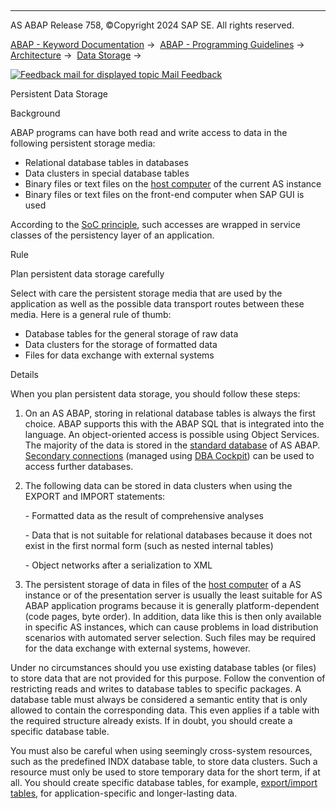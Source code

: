   

* * *

AS ABAP Release 758, ©Copyright 2024 SAP SE. All rights reserved.

[ABAP - Keyword Documentation](javascript:call_link\('abenabap.htm'\)) →  [ABAP - Programming Guidelines](javascript:call_link\('abenabap_pgl.htm'\)) →  [Architecture](javascript:call_link\('abenarchitecture_gdl.htm'\)) →  [Data Storage](javascript:call_link\('abendata_storage_gdl.htm'\)) → 

 [![](Mail.gif?object=Mail.gif "Feedback mail for displayed topic") Mail Feedback](mailto:f1_help@sap.com?subject=Feedback%20on%20ABAP%20Documentation&body=Document:%20Persistent%20Data%20Storage%2C%20ABENPERSISTENT_DATA_STORAGE_GUIDL%2C%20758%0D%0A%0D%0AError:%0D%0A%0D%0A%0D%0A%0D%0ASuggestion%20for%20improvement:)

Persistent Data Storage

Background   

ABAP programs can have both read and write access to data in the following persistent storage media:

-   Relational database tables in databases
-   Data clusters in special database tables
-   Binary files or text files on the [host computer](javascript:call_link\('abenhost_computer_glosry.htm'\) "Glossary Entry") of the current AS instance
-   Binary files or text files on the front-end computer when SAP GUI is used

According to the [SoC principle](javascript:call_link\('abenseparation_concerns_guidl.htm'\) "Guideline"), such accesses are wrapped in service classes of the persistency layer of an application.

Rule   

Plan persistent data storage carefully

Select with care the persistent storage media that are used by the application as well as the possible data transport routes between these media. Here is a general rule of thumb:

-   Database tables for the general storage of raw data
-   Data clusters for the storage of formatted data
-   Files for data exchange with external systems

Details   

When you plan persistent data storage, you should follow these steps:

1.  On an AS ABAP, storing in relational database tables is always the first choice. ABAP supports this with the ABAP SQL that is integrated into the language. An object-oriented access is possible using Object Services. The majority of the data is stored in the [standard database](javascript:call_link\('abenstandard_db_glosry.htm'\) "Glossary Entry") of AS ABAP. [Secondary connections](javascript:call_link\('abensecondary_db_connection_glosry.htm'\) "Glossary Entry") (managed using [DBA Cockpit](javascript:call_link\('abendba_cockpit_glosry.htm'\) "Glossary Entry")) can be used to access further databases.
2.  The following data can be stored in data clusters when using the EXPORT and IMPORT statements:
    
    \- Formatted data as the result of comprehensive analyses
    
    \- Data that is not suitable for relational databases because it does not exist in the first normal form (such as nested internal tables)
    
    \- Object networks after a serialization to XML
    
3.  The persistent storage of data in files of the [host computer](javascript:call_link\('abenhost_computer_glosry.htm'\) "Glossary Entry") of a AS instance or of the presentation server is usually the least suitable for AS ABAP application programs because it is generally platform-dependent (code pages, byte order). In addition, data like this is then only available in specific AS instances, which can cause problems in load distribution scenarios with automated server selection. Such files may be required for the data exchange with external systems, however.

Under no circumstances should you use existing database tables (or files) to store data that are not provided for this purpose. Follow the convention of restricting reads and writes to database tables to specific packages. A database table must always be considered a semantic entity that is only allowed to contain the corresponding data. This even applies if a table with the required structure already exists. If in doubt, you should create a specific database table.

You must also be careful when using seemingly cross-system resources, such as the predefined INDX database table, to store data clusters. Such a resource must only be used to store temporary data for the short term, if at all. You should create specific database tables, for example, [export/import tables](javascript:call_link\('abenexport_import_table_glosry.htm'\) "Glossary Entry"), for application-specific and longer-lasting data.